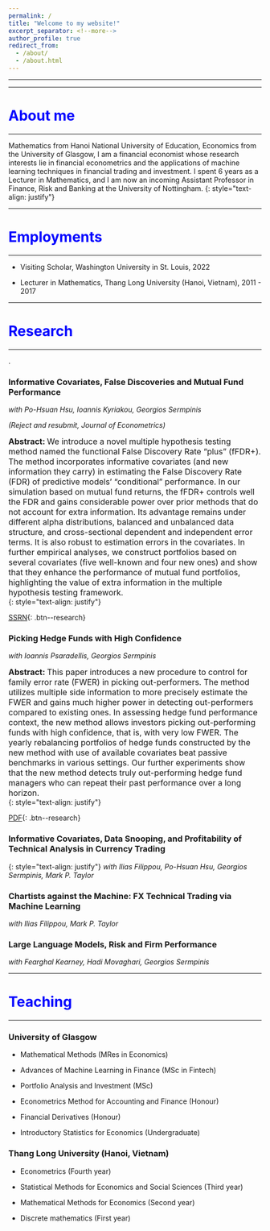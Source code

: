 ```yaml
---
permalink: /
title: "Welcome to my website!"
excerpt_separator: <!--more-->
author_profile: true
redirect_from: 
  - /about/
  - /about.html
---
```

--- 

---

<span style="color:blue"> About me </span> 
======
---

Mathematics from Hanoi National University of Education, Economics from the University of Glasgow, I am a financial economist whose research interests lie in financial econometrics and the applications of machine learning techniques in financial trading and investment. I spent 6 years as a Lecturer in Mathematics, and I am now an incoming Assistant Professor in Finance, Risk and Banking at the University of Nottingham.
{: style="text-align: justify"}


---

<span style="color:blue"> Employments </span> 
======
---

* Visiting Scholar, Washington University in St. Louis, 2022

* Lecturer in Mathematics, Thang Long University (Hanoi, Vietnam), 2011 - 2017

---

<span style="color:blue"> Research </span> 
======
---
.
### Informative Covariates, False Discoveries and Mutual Fund Performance
*with Po-Hsuan Hsu, Ioannis Kyriakou, Georgios Sermpinis*

*(Reject and resubmit, Journal of Econometrics)*

**<font size="3">  Abstract: </font>**  <font size="3"> We introduce a novel multiple hypothesis testing method named the functional False Discovery Rate “plus” (fFDR+). The method incorporates informative covariates (and new information they carry) in estimating the False Discovery Rate (FDR) of predictive models’ “conditional” performance. In our simulation based on mutual fund returns, the fFDR+ controls well the FDR and gains considerable power over prior methods that do not account for extra information. Its advantage remains under different alpha distributions, balanced and unbalanced data structure, and cross-sectional dependent and independent error terms. It is also robust to estimation errors in the covariates. In further empirical analyses, we construct portfolios based on several covariates (five well-known and four new ones) and show that they enhance the performance of mutual fund portfolios, highlighting the value of extra information in the multiple hypothesis testing framework.
</font>  
{: style="text-align: justify"}

[SSRN](https://papers.ssrn.com/sol3/papers.cfm?abstract_id=3737456){: .btn--research}


### Picking Hedge Funds with High Confidence
*with Ioannis Psaradellis, Georgios Sermpinis*

**<font size="3">  Abstract: </font>** <font size="3">  This paper introduces a new procedure to control for family error rate (FWER) in picking out-performers. The method utilizes multiple side information to more precisely estimate the FWER and gains much higher power in detecting out-performers compared to existing ones. In assessing hedge fund performance context, the new method allows investors picking out-performing funds with high confidence, that is, with very low FWER. The yearly rebalancing portfolios of hedge funds constructed by the new method with use of available covariates beat passive benchmarks in various settings. Our further experiments show that the new method detects truly out-performing hedge fund managers who can repeat their past performance over a long horizon.
</font>  
{: style="text-align: justify"}

[PDF](/files/pdf/Picking_Hedge_Funds_with_High_Confidence.pdf){: .btn--research}


### Informative Covariates, Data Snooping, and Profitability of Technical Analysis in Currency Trading 
{: style="text-align: justify"}
*with Ilias Filippou, Po-Hsuan Hsu, Georgios Sermpinis, Mark P. Taylor*


### Chartists against the Machine: FX Technical Trading via Machine Learning
*with Ilias Filippou, Mark P. Taylor*

### Large Language Models, Risk and Firm Performance
*with Fearghal Kearney, Hadi Movaghari, Georgios Sermpinis*

---

<span style="color:blue"> Teaching </span> 
=====
---

### University of Glasgow

  * Mathematical Methods (MRes in Economics)

  * Advances of Machine Learning in Finance (MSc in Fintech)

  * Portfolio Analysis and Investment (MSc)

  * Econometrics Method for Accounting and Finance (Honour)

  * Financial Derivatives (Honour)

  * Introductory Statistics for Economics (Undergraduate)
  
### Thang Long University (Hanoi, Vietnam)

  *   Econometrics (Fourth year)

  *   Statistical Methods for Economics and Social Sciences (Third year)

  *   Mathematical Methods for Economics (Second year)

  *   Discrete mathematics (First year)
